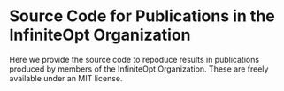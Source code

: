 # Source Code for Publications in the InfiniteOpt Organization
Here we provide the source code to repoduce results in publications produced by members of the InfiniteOpt Organization. 
These are freely available under an MIT license.
